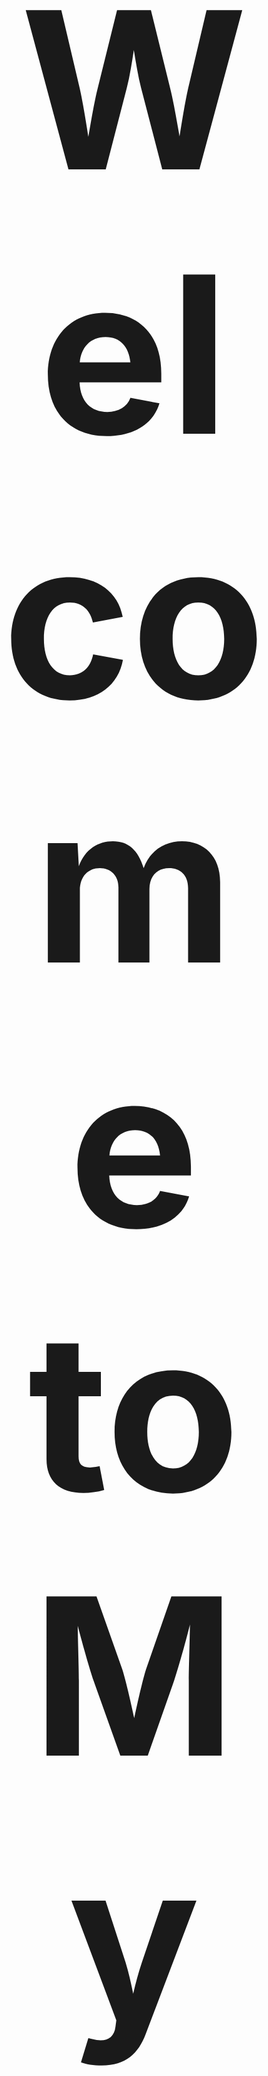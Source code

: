 <h1 align="center" 
  <a style="font-size:350px">Welcome to My Profile</h1>


<p align="center">
    <img src="https://telegra.ph/file/ff129cf44361a0338c06c.jpg" width="50%" style="margin-left: auto;margin-right: auto;display: block;">

 
   <img alig src="https://raw.githubusercontent.com/YanzBotz/YanzBotz/main/code.gif" width="50%"/>
</p>


# 🛠 &nbsp;Tech Stacks

![Node.js](https://img.shields.io/badge/-Node.js-280137?style=social&logo=node.js)

![LUA](https://img.shields.io/badge/Lua-280137?style=social&logo=lua)

![Git](https://img.shields.io/badge/-Git-280137?style=social&logo=git)

![Visual Studio Code](https://img.shields.io/badge/-Visual%20Studio%20Code-280137?style=social&logo=visual-studio-code&logoColor=007ACC)

![replit](https://img.shields.io/badge/-replit-280137?style=social&logo=replit)

# ⚙️ &nbsp;GitHub Analytics

<p align="center" class="d-flex justify-content-center align-items-center">

  <a href="https://github.com/Okta-Px-bot">

  <img height="100em" src="https://github-readme-stats-eight-theta.vercel.app/api?username=Okta-Px-bot&show_icons=true&theme=light&include_all_commits=true&count_private=true"/>

  <img height="100em" src="https://github-readme-stats-eight-theta.vercel.app/api/top-langs/?username=Okta-Px-bot&show_icon=true&layout=compact&langs_count=8&theme=light"/>

  </a>

</p>

# 🤝🏻 &nbsp;Connect with Me

[<img src="https://img.shields.io/badge/instagram-%23E4405F.svg?&style=plastic&logo=instagram&logoColor=white">](https://www.instagram.com/mrbee.1945/)

[<img src="https://img.shields.io/badge/whatsapp-%808080.svg?&style=plastic&logo=whatsapp&logoColor=white">](https://wa.me/6285150650411)

[<img src="https://img.shields.io/badge/-github-%23E4405F.svg?&style=plastic&logo=github">](https://github.com/Okta-px-bot/)
